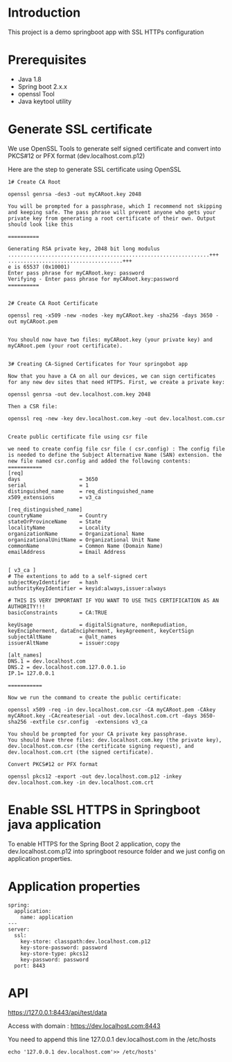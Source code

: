 # Introduction

This project is a demo springboot app with SSL HTTPs configuration

# Prerequisites

* Java 1.8
* Spring boot 2.x.x
* openssl Tool
* Java keytool utility

# Generate SSL certificate

We use OpenSSL Tools to generate self signed certificate and convert  into PKCS#12 or PFX format (dev.localhost.com.p12)

Here are the step to generate SSL certificate using OpenSSL

````
1# Create CA Root

openssl genrsa -des3 -out myCARoot.key 2048

You will be prompted for a passphrase, which I recommend not skipping and keeping safe. The pass phrase will prevent anyone who gets your private key from generating a root certificate of their own. Output should look like this

==========

Generating RSA private key, 2048 bit long modulus
.................................................................+++
.....................................+++
e is 65537 (0x10001)
Enter pass phrase for myCARoot.key: password
Verifying - Enter pass phrase for myCARoot.key:password
==========


2# Create CA Root Certificate

openssl req -x509 -new -nodes -key myCARoot.key -sha256 -days 3650 -out myCARoot.pem


You should now have two files: myCARoot.key (your private key) and myCARoot.pem (your root certificate).


3# Creating CA-Signed Certificates for Your springobot app

Now that you have a CA on all our devices, we can sign certificates for any new dev sites that need HTTPS. First, we create a private key:

openssl genrsa -out dev.localhost.com.key 2048

Then a CSR file:

openssl req -new -key dev.localhost.com.key -out dev.localhost.com.csr


Create public certificate file using csr file

we need to create config file csr file ( csr.config) : The config file is needed to define the Subject Alternative Name (SAN) extension. the new file named csr.config and added the following contents:
===========
[req]
days                   = 3650
serial                 = 1
distinguished_name     = req_distinguished_name
x509_extensions        = v3_ca

[req_distinguished_name]
countryName            = Country
stateOrProvinceName    = State
localityName           = Locality
organizationName       = Organizational Name
organizationalUnitName = Organizational Unit Name
commonName             = Common Name (Domain Name)
emailAddress           = Email Address


[ v3_ca ]
# The extentions to add to a self-signed cert
subjectKeyIdentifier   = hash
authorityKeyIdentifier = keyid:always,issuer:always

# THIS IS VERY IMPORTANT IF YOU WANT TO USE THIS CERTIFICATION AS AN AUTHORITY!!!
basicConstraints       = CA:TRUE

keyUsage               = digitalSignature, nonRepudiation, keyEncipherment, dataEncipherment, keyAgreement, keyCertSign
subjectAltName         = @alt_names
issuerAltName          = issuer:copy

[alt_names]
DNS.1 = dev.localhost.com
DNS.2 = dev.localhost.com.127.0.0.1.io
IP.1= 127.0.0.1

===========

Now we run the command to create the public certificate:

openssl x509 -req -in dev.localhost.com.csr -CA myCARoot.pem -CAkey myCARoot.key -CAcreateserial -out dev.localhost.com.crt -days 3650-sha256 -extfile csr.config  -extensions v3_ca

You should be prompted for your CA private key passphrase.
You should have three files: dev.localhost.com.key (the private key), dev.localhost.com.csr (the certificate signing request), and dev.localhost.com.crt (the signed certificate).

Convert PKCS#12 or PFX format

openssl pkcs12 -export -out dev.localhost.com.p12 -inkey dev.localhost.com.key -in dev.localhost.com.crt

````
# Enable SSL HTTPS in Springboot java application 
To enable HTTPS for the Spring Boot 2 application, copy the dev.localhost.com.p12 into springboot resource folder and  we just config on application properties.
# Application properties
````
spring:
  application:
    name: application
---
server:
  ssl:
    key-store: classpath:dev.localhost.com.p12
    key-store-password: password
    key-store-type: pkcs12
    key-password: password
  port: 8443
````

# API

https://127.0.0.1:8443/api/test/data


Access with domain : https://dev.localhost.com:8443

You need to append this line 127.0.0.1 dev.localhost.com in the /etc/hosts
````
echo '127.0.0.1 dev.localhost.com'>> /etc/hosts'
````
